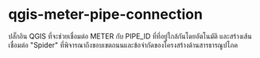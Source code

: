 # qgis-meter-pipe-connection
ปลั๊กอิน QGIS ที่จะช่วยเชื่อมต่อ METER กับ PIPE_ID ที่ที่อยู่ใกล้กันโดยอัตโนมัติ และสร้างเส้นเชื่อมต่อ "Spider" ที่พิจารณาถึงขอบเขตถนนและข้อจำกัดของโครงสร้างด้านสารธารณูปโภค
